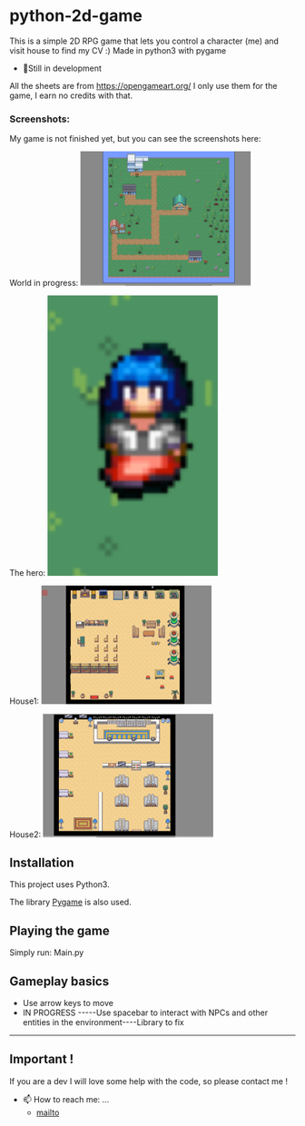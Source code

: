 # python-2d-game

This is a simple 2D  RPG game that lets you control a character (me) and visit house to find my CV :)
Made in python3 with pygame 

- 🌱Still in development

All the sheets are from https://opengameart.org/
I only use them for the game, I earn no credits with that.

### Screenshots:

My game is not finished yet, but you can see the screenshots here:

World in  progress:
<img src="./screen/world.png" width="300" >

The hero:
<img src="./screen/hero.png" width="300" >

House1:
<img src="./screen/house1.png" width="300" >

House2:
<img src="./screen/house2.png" width="300" >

## Installation

This project uses Python3. 
 
The library [Pygame](https://www.pygame.org) is also used. 

## Playing the game

Simply run:
    Main.py

## Gameplay basics

* Use arrow keys to move
* IN PROGRESS -----Use spacebar to interact with NPCs and other entities in the environment----Library to fix

__________________________
## Important !


If you are a dev I will love some help with the code, so please contact me !

- 📫 How to reach me: ...
   *    [mailto](mailto:elodiegage@gmail.com/ "reach me")
